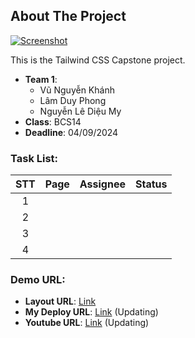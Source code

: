 ## About The Project
[![Screenshot](https://i.imgur.com/AhXPROs.png)](#)

This is the Tailwind CSS Capstone project.

- **Team 1**:
    - Vũ Nguyễn Khánh
    - Lâm Duy Phong
    - Nguyễn Lê Diệu My
- **Class**: BCS14
- **Deadline**: 04/09/2024

### Task List:
| STT | Page | Assignee | Status |
|:---:|:----:|:--------:|:------:|
|  1  |      |          |        |
|  2  |      |          |        |
|  3  |      |          |        |
|  4  |      |          |        |

### Demo URL:
- **Layout URL**: [Link](https://astroship-pro.web3templates.com/)
- **My Deploy URL**: [Link](#) (Updating)
- **Youtube URL**: [Link](#) (Updating)